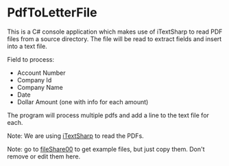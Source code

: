 # PdfToLetterFile

This is a C# console application which makes use of iTextSharp to read PDF files from a source directory. The file will be read to extract fields and insert into a text file. 

Field to process: 

- Account Number
- Company Id
- Company Name
- Date
- Dollar Amount (one with info for each amount)

The program will process multiple pdfs and add a line to the text file for each. 

Note: We are using [iTextSharp](https://www.nuget.org/packages/iTextSharp) to read the PDFs.

Note: go to [fileShare00](\\fileshare00\Reports\ACH) to get example files, but just copy them. Don't remove or edit them here. 